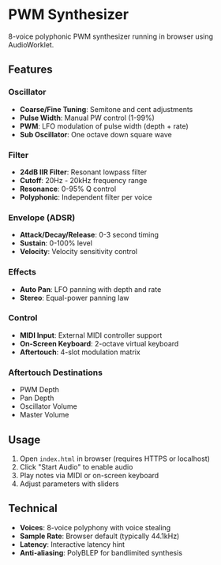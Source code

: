 # PWM Synthesizer

8-voice polyphonic PWM synthesizer running in browser using AudioWorklet.

## Features

### Oscillator

- **Coarse/Fine Tuning**: Semitone and cent adjustments
- **Pulse Width**: Manual PW control (1-99%)
- **PWM**: LFO modulation of pulse width (depth + rate)
- **Sub Oscillator**: One octave down square wave

### Filter

- **24dB IIR Filter**: Resonant lowpass filter
- **Cutoff**: 20Hz - 20kHz frequency range
- **Resonance**: 0-95% Q control
- **Polyphonic**: Independent filter per voice

### Envelope (ADSR)

- **Attack/Decay/Release**: 0-3 second timing
- **Sustain**: 0-100% level
- **Velocity**: Velocity sensitivity control

### Effects

- **Auto Pan**: LFO panning with depth and rate
- **Stereo**: Equal-power panning law

### Control

- **MIDI Input**: External MIDI controller support
- **On-Screen Keyboard**: 2-octave virtual keyboard
- **Aftertouch**: 4-slot modulation matrix

### Aftertouch Destinations

- PWM Depth
- Pan Depth
- Oscillator Volume
- Master Volume

## Usage

1. Open `index.html` in browser (requires HTTPS or localhost)
2. Click "Start Audio" to enable audio
3. Play notes via MIDI or on-screen keyboard
4. Adjust parameters with sliders

## Technical

- **Voices**: 8-voice polyphony with voice stealing
- **Sample Rate**: Browser default (typically 44.1kHz)
- **Latency**: Interactive latency hint
- **Anti-aliasing**: PolyBLEP for bandlimited synthesis
